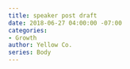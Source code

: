 ```yaml
---
title: speaker post draft
date: 2018-06-27 04:00:00 -07:00
categories:
- Growth
author: Yellow Co.
series: Body
---
```


